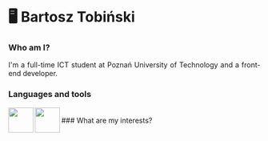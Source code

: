 # 🖥️ Bartosz Tobiński

### Who am I?
<p align="justify">I'm a full-time ICT student at Poznań University of Technology and a front-end developer.</p>

### Languages and tools
<img align="left" padding="5px" width="50px" src="https://cdn.jsdelivr.net/gh/devicons/devicon/icons/html5/html5-original-wordmark.svg" />
<img align="left" padding="5px" width="50px" src="https://cdn.jsdelivr.net/gh/devicons/devicon/icons/css3/css3-plain-wordmark.svg" />
                    
<br/>
### What are my interests?



